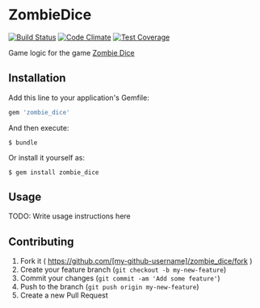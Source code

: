 # ZombieDice

[![Build Status](https://travis-ci.org/vheuken/zombie_dice.svg?branch=master)](https://travis-ci.org/vheuken/zombie_dice)
[![Code Climate](https://codeclimate.com/github/vheuken/zombie_dice/badges/gpa.svg)](https://codeclimate.com/github/vheuken/zombie_dice)
[![Test Coverage](https://codeclimate.com/github/vheuken/zombie_dice/badges/coverage.svg)](https://codeclimate.com/github/vheuken/zombie_dice)

Game logic for the game [Zombie Dice](http://www.sjgames.com/dice/zombiedice/)
## Installation

Add this line to your application's Gemfile:

```ruby
gem 'zombie_dice'
```

And then execute:

    $ bundle

Or install it yourself as:

    $ gem install zombie_dice

## Usage

TODO: Write usage instructions here

## Contributing

1. Fork it ( https://github.com/[my-github-username]/zombie_dice/fork )
2. Create your feature branch (`git checkout -b my-new-feature`)
3. Commit your changes (`git commit -am 'Add some feature'`)
4. Push to the branch (`git push origin my-new-feature`)
5. Create a new Pull Request
